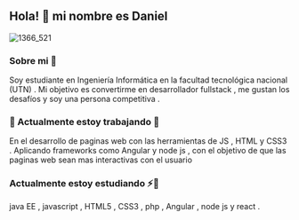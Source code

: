 ## Hola! 👋 mi nombre es Daniel


![1366_521](https://user-images.githubusercontent.com/77468883/107892418-bcea7880-6f03-11eb-9991-c7cad67ff62a.jpg)


### Sobre mi :monocle_face:
Soy estudiante en Ingeniería Informática en la facultad tecnológica nacional (UTN) . Mi objetivo es convertirme en desarrollador fullstack , me gustan los desafíos y soy una persona competitiva . 
### :wrench: Actualmente estoy trabajando :construction_worker: 
En el desarrollo de paginas web con las herramientas de JS , HTML y CSS3 . Aplicando frameworks como Angular y node js , con el objetivo de que las paginas web sean mas interactivas con el usuario
### Actualmente estoy estudiando :zap::memo:
java EE , javascript , HTML5 , CSS3 , php , Angular , node js y react .



